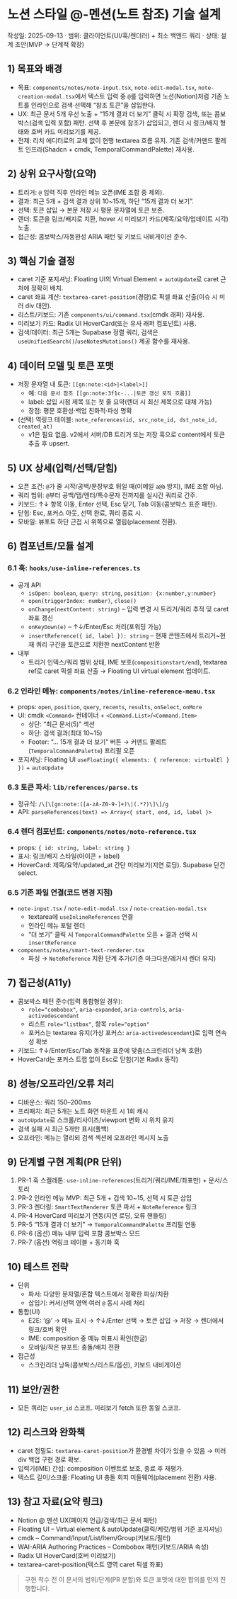 # 노션 스타일 @-멘션(노트 참조) 기술 설계

작성일: 2025-09-13 · 범위: 클라이언트(UI/훅/렌더러) + 최소 백엔드 쿼리 · 상태: 설계 초안(MVP → 단계적 확장)

## 1) 목표와 배경

- 목표: `components/notes/note-input.tsx`, `note-edit-modal.tsx`, `note-creation-modal.tsx`에서 텍스트 입력 중 `@`를 입력하면 노션(Notion)처럼 기존 노트를 인라인으로 검색·선택해 “참조 토큰”을 삽입한다.
- UX: 최근 문서 5개 우선 노출 + “15개 결과 더 보기” 클릭 시 확장 검색, 또는 콤보박스(검색 입력 포함) 패턴. 선택 후 본문에 참조가 삽입되고, 렌더 시 링크/배지 형태와 호버 카드 미리보기를 제공.
- 전제: 리치 에디터로의 교체 없이 현행 textarea 흐름 유지. 기존 검색/커맨드 팔레트 인프라(Shadcn + cmdk, TemporalCommandPalette) 재사용.

## 2) 상위 요구사항(요약)

- 트리거: `@` 입력 직후 인라인 메뉴 오픈(IME 조합 중 제외).
- 결과: 최근 5개 + 검색 결과 상위 10~15개, 하단 “15개 결과 더 보기”.
- 선택: 토큰 삽입 → 본문 저장 시 평문 문자열에 토큰 보존.
- 렌더: 토큰을 링크/배지로 치환, hover 시 미리보기 카드(제목/요약/업데이트 시각) 노출.
- 접근성: 콤보박스/자동완성 ARIA 패턴 및 키보드 내비게이션 준수.

## 3) 핵심 기술 결정

- caret 기준 포지셔닝: Floating UI의 Virtual Element + `autoUpdate`로 caret 근처에 정확히 배치.
- caret 좌표 계산: `textarea-caret-position`(경량)로 픽셀 좌표 산출(이슈 시 미러 div 대안).
- 리스트/키보드: 기존 `components/ui/command.tsx`(cmdk 래퍼) 재사용.
- 미리보기 카드: Radix UI HoverCard(또는 유사 래퍼 컴포넌트) 사용.
- 검색/데이터: 최근 5개는 Supabase 정렬 쿼리, 검색은 `useUnifiedSearch()`/`useNotesMutations()` 제공 함수를 재사용.

## 4) 데이터 모델 및 토큰 포맷

- 저장 문자열 내 토큰: `[[gn:note:<id>|<label>]]`
  - 예: `다음 문서 참조 [[gn:note:3f1c-...|토큰 갱신 로직 흐름]]`
  - label: 삽입 시점 제목 또는 첫 줄 요약(렌더 시 최신 제목으로 대체 가능)
  - 장점: 평문 호환성·백업 친화적·파싱 명확
- (선택) 역링크 테이블: `note_references(id, src_note_id, dst_note_id, created_at)`
  - v1은 필요 없음. v2에서 서버/DB 트리거 또는 저장 훅으로 content에서 토큰 추출 후 upsert.

## 5) UX 상세(입력/선택/닫힘)

- 오픈 조건: `@`가 줄 시작/공백/문장부호 뒤일 때(이메일 `a@b` 방지), IME 조합 아님.
- 쿼리 범위: `@`부터 공백/탭/엔터/특수문자 전까지를 실시간 쿼리로 간주.
- 키보드: ↑↓ 항목 이동, Enter 선택, Esc 닫기, Tab 이동(콤보박스 표준 패턴).
- 닫힘: Esc, 포커스 아웃, 선택 완료, 쿼리 종료 시.
- 모바일: 뷰포트 하단 근접 시 위쪽으로 열림(placement 전환).

## 6) 컴포넌트/모듈 설계

### 6.1 훅: `hooks/use-inline-references.ts`

- 공개 API
  - `isOpen: boolean`, `query: string`, `position: {x:number,y:number}`
  - `open(triggerIndex: number)`, `close()`
  - `onChange(nextContent: string)` – 입력 변경 시 트리거/쿼리 추적 및 caret 좌표 갱신
  - `onKeyDown(e)` – ↑↓/Enter/Esc 처리(포워딩 가능)
  - `insertReference({ id, label }): string` – 현재 콘텐츠에서 트리거~현재 쿼리 구간을 토큰으로 치환한 nextContent 반환
- 내부
  - 트리거 인덱스/쿼리 범위 상태, IME 보호(`compositionstart/end`), textarea ref로 caret 픽셀 좌표 산출 → Floating UI virtual element 업데이트.

### 6.2 인라인 메뉴: `components/notes/inline-reference-menu.tsx`

- props: `open`, `position`, `query`, `recents`, `results`, `onSelect`, `onMore`
- UI: cmdk `<Command>` 컨테이너 + `<Command.List>`/`<Command.Item>`
  - 상단: “최근 문서(5)” 섹션
  - 하단: 검색 결과(최대 10~15)
  - Footer: “… 15개 결과 더 보기” 버튼 → 커맨드 팔레트(`TemporalCommandPalette`) 프리필 오픈
- 포지셔닝: Floating UI `useFloating({ elements: { reference: virtualEl } })` + `autoUpdate`

### 6.3 토큰 파서: `lib/references/parse.ts`

- 정규식: `/\[\[gn:note:([a-zA-Z0-9-]+)\|(.*?)\]\]/g`
- API: `parseReferences(text) => Array<{ start, end, id, label }>`

### 6.4 렌더 컴포넌트: `components/notes/note-reference.tsx`

- props: `{ id: string, label: string }`
- 표시: 링크/배지 스타일(아이콘 + label)
- HoverCard: 제목/요약/updated_at 간단 미리보기(지연 로딩). Supabase 단건 select.

### 6.5 기존 파일 연결(코드 변경 지점)

- `note-input.tsx` / `note-edit-modal.tsx` / `note-creation-modal.tsx`
  - textarea에 `useInlineReferences` 연결
  - 인라인 메뉴 포털 렌더
  - “더 보기” 클릭 시 `TemporalCommandPalette` 오픈 + 결과 선택 시 `insertReference`
- `components/notes/smart-text-renderer.tsx`
  - 파싱 → `NoteReference` 치환 단계 추가(기존 마크다운/레거시 렌더 유지)

## 7) 접근성(A11y)

- 콤보박스 패턴 준수(입력 통합형일 경우):
  - `role="combobox"`, `aria-expanded`, `aria-controls`, `aria-activedescendant`
  - 리스트 `role="listbox"`, 항목 `role="option"`
  - 포커스는 textarea 유지(가상 포커스: `aria-activedescendant`)로 입력 연속성 확보
- 키보드: ↑↓/Enter/Esc/Tab 동작을 표준에 맞춤(스크린리더 낭독 호환)
- HoverCard는 포커스 트랩 없이 Esc로 닫힘(기본 Radix 동작)

## 8) 성능/오프라인/오류 처리

- 디바운스: 쿼리 150–200ms
- 프리패치: 최근 5개는 노트 화면 마운트 시 1회 캐시
- `autoUpdate`로 스크롤/리사이즈/viewport 변화 시 위치 유지
- 검색 실패 시 최근 5개만 표시(폴백)
- 오프라인: 메뉴는 열리되 검색 섹션에 오프라인 메시지 노출

## 9) 단계별 구현 계획(PR 단위)

1. PR-1 훅 스켈레톤: `use-inline-references`(트리거/쿼리/IME/좌표만) + 문서/스토리
2. PR-2 인라인 메뉴 MVP: 최근 5개 + 검색 10~15, 선택 시 토큰 삽입
3. PR-3 렌더링: `SmartTextRenderer` 토큰 파서 + `NoteReference` 링크
4. PR-4 HoverCard 미리보기 연동(지연 로딩, 오류 핸들링)
5. PR-5 “15개 결과 더 보기” → `TemporalCommandPalette` 프리필 연동
6. PR-6 (옵션) 메뉴 내부 입력 포함 콤보박스 모드
7. PR-7 (옵션) 역링크 테이블 + 동기화 훅

## 10) 테스트 전략

- 단위
  - 파서: 다양한 문자열/혼합 텍스트에서 정확한 파싱/치환
  - 삽입기: 커서/선택 영역·여러 `@` 동시 사례 처리
- 통합(UI)
  - E2E: ‘@’ → 메뉴 표시 → ↑↓/Enter 선택 → 토큰 삽입 → 저장 → 렌더에서 링크/호버 확인
  - IME: composition 중 메뉴 미표시 확인(한글)
  - 모바일/작은 뷰포트: 충돌/배치 전환
- 접근성
  - 스크린리더 낭독(콤보박스/리스트/옵션), 키보드 내비게이션

## 11) 보안/권한

- 모든 쿼리는 `user_id` 스코프. 미리보기 fetch 또한 동일 스코프.

## 12) 리스크와 완화책

- caret 정밀도: `textarea-caret-position`가 환경별 차이가 있을 수 있음 → 미러 div 백업 구현 경로 확보.
- 입력기(IME) 간섭: composition 이벤트로 보호, 종료 후 재평가.
- 텍스트 길이/스크롤: Floating UI 충돌 회피 미들웨어(placement 전환) 사용.

## 13) 참고 자료(요약 링크)

- Notion @ 멘션 UX(페이지 언급/검색/최근 문서 패턴)
- Floating UI – Virtual element & autoUpdate(클릭/케럿/범위 기준 포지셔닝)
- cmdk – Command/Input/List/Item/Group(키보드/필터)
- WAI-ARIA Authoring Practices – Combobox 패턴(키보드/ARIA 속성)
- Radix UI HoverCard(호버 미리보기)
- textarea-caret-position(텍스트 영역 caret 픽셀 좌표)

> 구현 착수 전 이 문서의 범위/단계(PR 분할)와 토큰 포맷에 대한 합의를 먼저 진행합니다.
